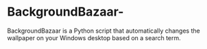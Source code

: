 # BackgroundBazaar-
BackgroundBazaar is a Python script that automatically changes the wallpaper on your Windows desktop based on a search term.
